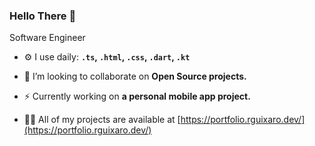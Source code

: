 ### Hello There 👋

Software Engineer

- ⚙️ I use daily: **`.ts`, `.html`, `.css`, `.dart`, `.kt`**

- 👯 I’m looking to collaborate on **Open Source projects.**

- ⚡ Currently working on **a personal mobile app project.**

- 👨‍💻 All of my projects are available at [https://portfolio.rguixaro.dev/](https://portfolio.rguixaro.dev/)


